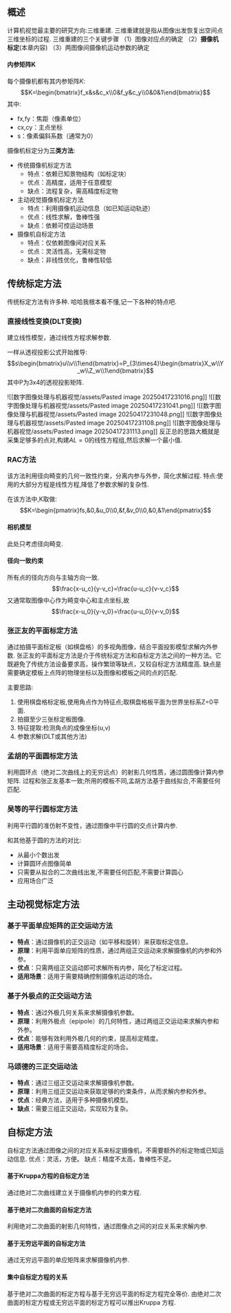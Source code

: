 ## 概述
计算机视觉最主要的研究方向:三维重建.
三维重建就是指从图像出发恢复出空间点三维坐标的过程.
三维重建的三个关键步骤
（1）图像对应点的确定
（2）**摄像机标定**(本章内容)
（3）两图像间摄像机运动参数的确定

#### 内参矩阵K
每个摄像机都有其内参矩阵$K$:
$$K=\begin{bmatrix}f_x&s&c_x\\0&f_y&c_y\\0&0&1\end{bmatrix}$$
其中:
- fx​,fy​：焦距（像素单位）
- cx​,cy​：主点坐标
- s：像素偏斜系数（通常为0）

摄像机标定分为**三类方法**:
- 传统摄像机标定方法
	- 特点：依赖已知景物结构（如标定块）
	- 优点：高精度，适用于任意模型
	- 缺点：流程复杂，需高精度标定物
- 主动视觉摄像机标定方法
	- 特点：利用摄像机运动信息（如已知运动轨迹）
	- 优点：线性求解，鲁棒性强
	- 缺点：依赖可控运动场景
- 摄像机自标定方法
	- 特点：仅依赖图像间对应关系
	- 优点：灵活性高，无需标定物
	- 缺点：非线性优化，鲁棒性较低
## 传统标定方法
传统标定方法有许多种.
哈哈我根本看不懂,记一下各种的特点吧.
### 直接线性变换(DLT变换)
建立线性模型，通过线性方程求解参数.

一样从透视投影公式开始推导:
$$s\begin{bmatrix}u\\v\\1\end{bmatrix}=P_{3\times4}\begin{bmatrix}X_w\\Y_w\\Z_w\\1\end{bmatrix}$$
其中P为3x4的透视投影矩阵.

![[数字图像处理与机器视觉/assets/Pasted image 20250417231016.png]]
![[数字图像处理与机器视觉/assets/Pasted image 20250417231041.png]]
![[数字图像处理与机器视觉/assets/Pasted image 20250417231048.png]]
![[数字图像处理与机器视觉/assets/Pasted image 20250417231108.png]]
![[数字图像处理与机器视觉/assets/Pasted image 20250417231113.png]]
反正总的思路大概就是采集足够多的点对,构建$AL=0$的线性方程组,然后求解一个最小值.
### RAC方法
该方法利用径向畸变的几何一致性约束，分离内参与外参，简化求解过程.
特点:使用的大部分方程是线性方程,降低了参数求解的复杂性.

在该方法中,K取做:
$$K=\begin{pmatrix}fs,&0,&u_0\\0,&f,&v_0\\0,&0,&1\end{pmatrix}$$
#### 相机模型
此处只考虑径向畸变.
#### 径向一致约束
所有点的径向方向与主轴方向一致.
$$\frac{x-u_c}{y-v_c}=\frac{u-u_c}{v-v_c}$$
又通常取图像中心作为畸变中心和主点坐标,故
$$\frac{x-u_0}{y-v_0}=\frac{u-u_0}{v-v_0}$$
### 张正友的平面标定方法
通过拍摄平面标定板（如棋盘格）的多视角图像，结合平面投影模型求解内外参数.
张正友的平面标定方法是介于传统标定方法和自标定方法之间的一种方法。它既避免了传统方法设备要求高，操作繁琐等缺点，又较自标定方法精度高.
缺点是需要确定模板上点阵的物理坐标以及图像和模板之间的点的匹配.

主要思路:
1. 使用棋盘格标定板,使用角点作为特征点;取棋盘格板平面为世界坐标系Z=0平面.
2. 拍摄至少三张标定板图像.
3. 特征提取:检测角点的成像坐标(u,v)
4. 参数求解(DLT或其他方法)
### 孟胡的平面圆标定方法
利用圆环点（绝对二次曲线上的无穷远点）的射影几何性质，通过圆图像计算内参矩阵.
过程和张正友基本一致;所用的模板不同,孟胡方法基于曲线拟合,不需要任何匹配.
### 吴等的平行圆标定方法
利用平行圆的准仿射不变性，通过图像中平行圆的交点计算内参.

和其他基于圆的方法的对比:
- 从最小个数出发
- 计算圆环点图像简单
- 只需要从拟合的二次曲线出发,不需要任何匹配,不需要计算圆心
- 应用场合广泛
## 主动视觉标定方法
### 基于平面单应矩阵的正交运动方法
- ​**特点**：通过摄像机的正交运动（如平移和旋转）来获取标定信息。
- ​**原理**：利用平面单应矩阵的性质，通过两组正交运动来求解摄像机的内参和外参。
- ​**优点**：只需两组正交运动即可求解所有内参，简化了标定过程。
- ​**适用场景**：适用于需要精确控制摄像机运动的场合。
### 基于外极点的正交运动方法
- ​**特点**：通过外极几何关系来求解摄像机参数。
- ​**原理**：利用外极点（epipole）的几何特性，通过两组正交运动来求解内参和外参。
- ​**优点**：能够有效利用外极几何的约束，提高标定精度。
- ​**适用场景**：适用于需要高精度标定的场合。
### 马颂德的三正交运动法
- ​**特点**：通过三组正交运动来求解摄像机参数。
- ​**原理**：利用三组正交运动来获取足够的约束条件，从而求解内参和外参。
- ​**优点**：经典方法，适用于多种摄像机模型。
- ​**缺点**：需要三组正交运动，实现较为复杂。
## 自标定方法
自标定方法通过图像之间的对应关系来标定摄像机，不需要额外的标定物或已知运动信息.
 优点：灵活，方便。
 缺点：精度不太高，鲁棒性不足。
#### 基于Kruppa方程的自标定方法
通过绝对二次曲线建立关于摄像机内参的约束方程.
#### 基于绝对二次曲面的自标定方法
利用绝对二次曲面的射影几何特性，通过图像点之间的对应关系来求解内参.
#### 基于无穷远平面的自标定方法
通过无穷远平面的单应矩阵来求解摄像机内参.
#### 集中自标定方程的关系
基于绝对二次曲面的标定方程与基于无穷远平面的标定方程完全等价.
由绝对二次曲面的标定方程或无穷远平面的标定方程可以推出Kruppa 方程.